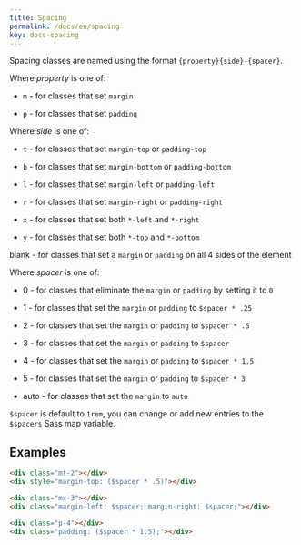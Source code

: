 ```yaml
---
title: Spacing
permalink: /docs/en/spacing
key: docs-spacing
---
```


Spacing classes are named using the format `{property}{side}-{spacer}`.

Where *property* is one of:

- `m` - for classes that set `margin`

- `p` - for classes that set `padding`

Where *side* is one of:

- `t` - for classes that set `margin-top` or `padding-top`

- `b` - for classes that set `margin-bottom` or `padding-bottom`

- `l` - for classes that set `margin-left` or `padding-left`

- `r` - for classes that set `margin-right` or `padding-right`

- `x` - for classes that set both `*-left` and `*-right`

- `y` - for classes that set both `*-top` and `*-bottom`

blank - for classes that set a `margin` or `padding` on all 4 sides of the element

Where *spacer* is one of:

- 0 - for classes that eliminate the `margin` or `padding` by setting it to `0`

- 1 - for classes that set the `margin` or `padding` to `$spacer * .25`

- 2 - for classes that set the `margin` or `padding` to `$spacer * .5`

- 3 - for classes that set the `margin` or `padding` to `$spacer`

- 4 - for classes that set the `margin` or `padding` to `$spacer * 1.5`

- 5 - for classes that set the `margin` or `padding` to `$spacer * 3`

- auto - for classes that set the `margin` to `auto`

`$spacer` is default to `1rem`, you can change or add new entries to the `$spacers` Sass map variable.

## Examples

```html
<div class="mt-2"></div>
<div style="margin-top: ($spacer * .5)"></div>
```


```html
<div class="mx-3"></div>
<div class="margin-left: $spacer; margin-right: $spacer;"></div>
```

```html
<div class="p-4"></div>
<div class="padding: ($spacer * 1.5);"></div>
```
